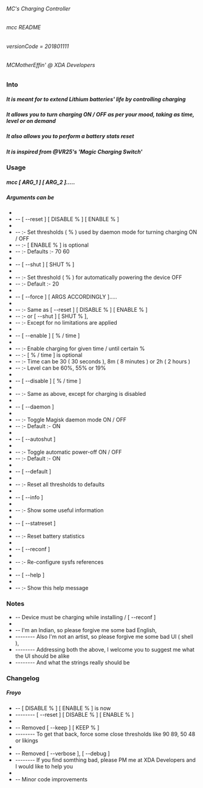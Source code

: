 ###### MC's Charging Controller
###### mcc README
###### versionCode = 201801111
###### MCMotherEffin' @ XDA Developers

### Into

##### It is meant for to extend Lithium batteries' life by controlling charging

##### It allows you to turn charging ON / OFF as per your mood, taking as time, level or on demand

##### It also allows you to perform a battery stats reset

##### It is inspired from @VR25's 'Magic Charging Switch'

### Usage

##### mcc [ ARG_1 ] [ ARG_2 ].....

##### Arguments can be
*
*  --       [ --reset ] [ DISABLE % ] [ ENABLE % ]
*
*  --           :- Set thresholds ( % ) used by daemon mode for turning charging ON / OFF
*  --           :- [ ENABLE % ] is optional
*  --           :-   Defaults :- 70 60
*
*  --       [ --shut ] [ SHUT % ]
*
*  --           :- Set threshold ( % ) for automatically powering the device OFF
*  --           :-   Default  :- 20
*
*  --       [ --force ] [ ARGS ACCORDINGLY ].....
*
*  --           :- Same as [ --reset ] [ DISABLE % ] [ ENABLE % ]
*  --           :-      or [ --shut ] [ SHUT % ],
*  --           :-      Except for no limitations are applied
*
*  --       [ --enable ] [ % / time ]
*
*  --           :- Enable charging for given time / until certain % 
*  --           :- [ % / time ] is optional
*  --           :-   Time can be 30 ( 30 seconds ), 8m ( 8 minutes ) or 2h ( 2 hours )
*  --           :-   Level can be 60%, 55% or 19%
*
*  --       [ --disable ] [ % / time ]
*
*  --           :- Same as above, except for charging is disabled
*
*  --       [ --daemon ]
*
*  --           :- Toggle Magisk daemon mode ON / OFF
*  --           :-   Default  :- ON
*
*  --       [ --autoshut ]
*
*  --           :- Toggle automatic power-off ON / OFF
*  --           :-   Default  :- ON
*
*  --       [ --default ]
*
*  --           :- Reset all thresholds to defaults
*
*  --       [ --info ]
*
*  --           :- Show some useful information
*
*  --       [ --statreset ]
*
*  --           :- Reset battery statistics
*
*  --       [ --reconf ]
*
*  --           :- Re-configure sysfs references
*
*  --       [ --help ]
*
*  --           :- Show this help message

### Notes

*  --  Device must be charging while installing / [ --reconf ]
*
*  --  I'm an Indian, so please forgive me some bad English,
*  --------  Also I'm not an artist, so please forgive me some bad UI ( shell ),
*  --------  Addressing both the above, I welcome you to suggest me what the UI should be alike
*  --------  And what the strings really should be

### Changelog

##### Froyo

*  --  [ DISABLE % ] [ ENABLE % ] is now
*  --------  [ --reset ] [ DISABLE % ] [ ENABLE % ]
*
*  --  Removed [ --keep ] [ KEEP % ]
*  --------  To get that back, force some close thresholds like 90 89, 50 48 or likings
*
*  --  Removed [ --verbose ], [ --debug ]
*  --------  If you find somthing bad, please PM me at XDA Developers and I would like to help you
*
*  --  Minor code improvements
